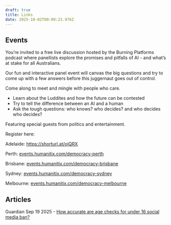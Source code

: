 ```yaml
---
draft: true
title: Links
date: 2025-10-02T00:09:23.976Z
---
```

## Events

You’re invited to a free live discussion hosted by the Burning Platforms podcast where panellists explore the promises and pitfalls of AI - and what’s at stake for all Australians.

Our fun and interactive panel event will canvas the big questions and try to come up with a few answers before this juggernaut goes out of control.

Come along to meet and mingle with people who care.

* Learn about the Luddites and how the future can be contested
* Try to tell the difference between an AI and a human
* Ask the tough questions: who knows? who decides? and who decides who decides?

Featuring special guests from politics and entertainment.

Register here:

Adelaide: <https://shorturl.at/ojQRX>

Perth: [events.humanitix.com/democracy-perth](events.humanitix.com/democracy-perth)

Brisbane: [events.humanitix.com/democracy-brisbane](events.humanitix.com/democracy-brisbane)

Sydney: [events.humanitix.com/democracy-sydney](events.humanitix.com/democracy-sydney)

Melbourne: [events.humanitix.com/democracy-melbourne](events.humanitix.com/democracy-melbourne)

## Articles

Guardian Sep 19 2025 - [How accurate are age checks for under 16 social media ban?](https://www.theguardian.com/news/2025/sep/19/how-accurate-are-age-checks-for-australias-under-16s-social-media-ban-what-trial-data-reveals)
